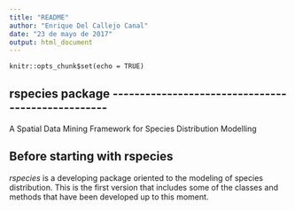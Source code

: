 ```yaml
---
title: "README"
author: "Enrique Del Callejo Canal"
date: "23 de mayo de 2017"
output: html_document
---
```


```{r include=FALSE, echo=FALSE}
knitr::opts_chunk$set(echo = TRUE)
```

## rspecies package --------------------------------------------------
A Spatial Data Mining Framework for Species Distribution
Modelling

## Before starting with rspecies

*rspecies* is a developing package oriented to the modeling of species distribution. This is the first version that includes some of the classes and methods that have been developed up to this moment.

